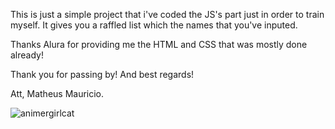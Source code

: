 This is just a simple project that i've coded the JS's part just in order to train myself. It gives you a raffled list which the names that you've inputed.

Thanks Alura for providing me the HTML and CSS that was mostly done already!

Thank you for passing by! And best regards!

Att, Matheus Mauricio.

![animergirlcat](https://github.com/user-attachments/assets/d889ae64-d158-4212-8721-07097c97a7c7)
